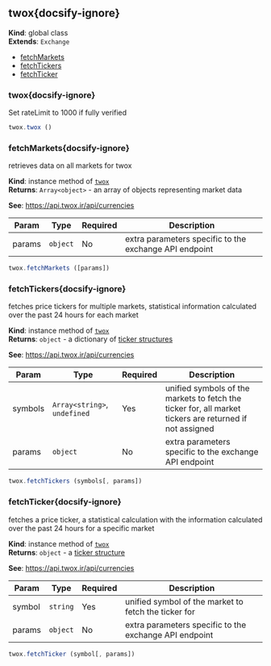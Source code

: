 
<a name="twox" id="twox"></a>

## twox{docsify-ignore}
**Kind**: global class  
**Extends**: <code>Exchange</code>  

* [fetchMarkets](#fetchmarkets)
* [fetchTickers](#fetchtickers)
* [fetchTicker](#fetchticker)

<a name="twox" id="twox"></a>

### twox{docsify-ignore}
Set rateLimit to 1000 if fully verified



```javascript
twox.twox ()
```


<a name="fetchMarkets" id="fetchmarkets"></a>

### fetchMarkets{docsify-ignore}
retrieves data on all markets for twox

**Kind**: instance method of [<code>twox</code>](#twox)  
**Returns**: <code>Array&lt;object&gt;</code> - an array of objects representing market data

**See**: https://api.twox.ir/api/currencies  

| Param | Type | Required | Description |
| --- | --- | --- | --- |
| params | <code>object</code> | No | extra parameters specific to the exchange API endpoint |


```javascript
twox.fetchMarkets ([params])
```


<a name="fetchTickers" id="fetchtickers"></a>

### fetchTickers{docsify-ignore}
fetches price tickers for multiple markets, statistical information calculated over the past 24 hours for each market

**Kind**: instance method of [<code>twox</code>](#twox)  
**Returns**: <code>object</code> - a dictionary of [ticker structures](https://docs.ccxt.com/#/?id=ticker-structure)

**See**: https://api.twox.ir/api/currencies  

| Param | Type | Required | Description |
| --- | --- | --- | --- |
| symbols | <code>Array&lt;string&gt;</code>, <code>undefined</code> | Yes | unified symbols of the markets to fetch the ticker for, all market tickers are returned if not assigned |
| params | <code>object</code> | No | extra parameters specific to the exchange API endpoint |


```javascript
twox.fetchTickers (symbols[, params])
```


<a name="fetchTicker" id="fetchticker"></a>

### fetchTicker{docsify-ignore}
fetches a price ticker, a statistical calculation with the information calculated over the past 24 hours for a specific market

**Kind**: instance method of [<code>twox</code>](#twox)  
**Returns**: <code>object</code> - a [ticker structure](https://docs.ccxt.com/#/?id=ticker-structure)

**See**: https://api.twox.ir/api/currencies  

| Param | Type | Required | Description |
| --- | --- | --- | --- |
| symbol | <code>string</code> | Yes | unified symbol of the market to fetch the ticker for |
| params | <code>object</code> | No | extra parameters specific to the exchange API endpoint |


```javascript
twox.fetchTicker (symbol[, params])
```


